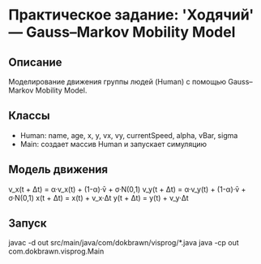 # Практическое задание: 'Ходячий' — Gauss–Markov Mobility Model

## Описание
Моделирование движения группы людей (Human) с помощью Gauss–Markov Mobility Model.

## Классы
- Human: name, age, x, y, vx, vy, currentSpeed, alpha, vBar, sigma
- Main: создает массив Human и запускает симуляцию

## Модель движения
v_x(t + Δt) = α·v_x(t) + (1-α)·v̄ + σ·N(0,1)
v_y(t + Δt) = α·v_y(t) + (1-α)·v̄ + σ·N(0,1)
x(t + Δt) = x(t) + v_x·Δt
y(t + Δt) = y(t) + v_y·Δt

## Запуск
javac -d out src/main/java/com/dokbrawn/visprog/*.java
java -cp out com.dokbrawn.visprog.Main
